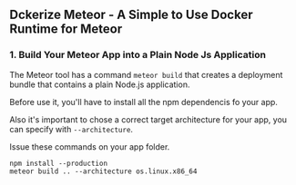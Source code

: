 ## Dckerize Meteor - A Simple to Use Docker Runtime for Meteor


### 1. Build Your Meteor App into a Plain Node Js Application

The Meteor tool has a command `meteor build` that creates a deployment bundle that contains a plain Node.js application.

Before use it, you'll have to install all the npm dependencis fo your app.

Also it's important to chose a correct target architecture for your app, you can specify with `--architecture`.

Issue these commands on your app folder.

~~~shell
npm install --production
meteor build .. --architecture os.linux.x86_64
~~~
